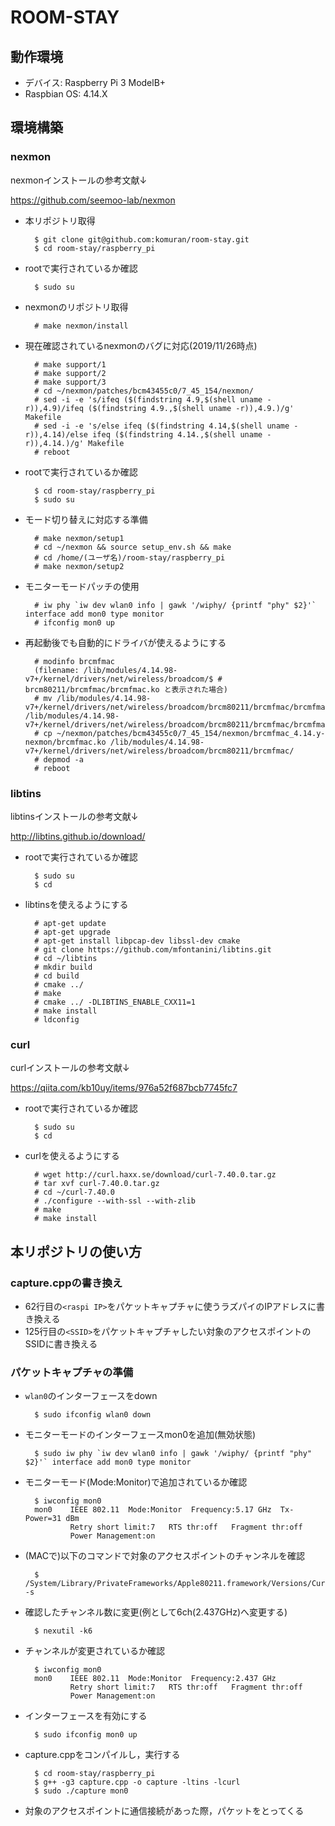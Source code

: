 # ROOM-STAY

## 動作環境

- デバイス: Raspberry Pi 3 ModelB+
- Raspbian OS: 4.14.X

## 環境構築

### nexmon

nexmonインストールの参考文献↓

https://github.com/seemoo-lab/nexmon

- 本リポジトリ取得

        $ git clone git@github.com:komuran/room-stay.git
        $ cd room-stay/raspberry_pi

- rootで実行されているか確認

        $ sudo su

- nexmonのリポジトリ取得

        # make nexmon/install

- 現在確認されているnexmonのバグに対応(2019/11/26時点)

        # make support/1
        # make support/2
        # make support/3
        # cd ~/nexmon/patches/bcm43455c0/7_45_154/nexmon/
        # sed -i -e 's/ifeq ($(findstring 4.9,$(shell uname -r)),4.9)/ifeq ($(findstring 4.9.,$(shell uname -r)),4.9.)/g' Makefile
        # sed -i -e 's/else ifeq ($(findstring 4.14,$(shell uname -r)),4.14)/else ifeq ($(findstring 4.14.,$(shell uname -r)),4.14.)/g' Makefile
        # reboot

- rootで実行されているか確認

        $ cd room-stay/raspberry_pi
        $ sudo su

- モード切り替えに対応する準備

        # make nexmon/setup1
        # cd ~/nexmon && source setup_env.sh && make 
        # cd /home/(ユーザ名)/room-stay/raspberry_pi
        # make nexmon/setup2

- モニターモードパッチの使用

        # iw phy `iw dev wlan0 info | gawk '/wiphy/ {printf "phy" $2}'` interface add mon0 type monitor
        # ifconfig mon0 up

- 再起動後でも自動的にドライバが使えるようにする
        
        # modinfo brcmfmac 
        (filename: /lib/modules/4.14.98-v7+/kernel/drivers/net/wireless/broadcom/$ # brcm80211/brcmfmac/brcmfmac.ko と表示された場合)
        # mv /lib/modules/4.14.98-v7+/kernel/drivers/net/wireless/broadcom/brcm80211/brcmfmac/brcmfmac.ko /lib/modules/4.14.98-v7+/kernel/drivers/net/wireless/broadcom/brcm80211/brcmfmac/brcmfmac.ko.orig
        # cp ~/nexmon/patches/bcm43455c0/7_45_154/nexmon/brcmfmac_4.14.y-nexmon/brcmfmac.ko /lib/modules/4.14.98-v7+/kernel/drivers/net/wireless/broadcom/brcm80211/brcmfmac/
        # depmod -a
        # reboot

### libtins

libtinsインストールの参考文献↓

http://libtins.github.io/download/

- rootで実行されているか確認

        $ sudo su
        $ cd

- libtinsを使えるようにする

        # apt-get update
        # apt-get upgrade
        # apt-get install libpcap-dev libssl-dev cmake
        # git clone https://github.com/mfontanini/libtins.git
        # cd ~/libtins
        # mkdir build
        # cd build
        # cmake ../
        # make
        # cmake ../ -DLIBTINS_ENABLE_CXX11=1
        # make install
        # ldconfig

### curl

curlインストールの参考文献↓

https://qiita.com/kb10uy/items/976a52f687bcb7745fc7

- rootで実行されているか確認

        $ sudo su
        $ cd

- curlを使えるようにする

        # wget http://curl.haxx.se/download/curl-7.40.0.tar.gz
        # tar xvf curl-7.40.0.tar.gz
        # cd ~/curl-7.40.0
        # ./configure --with-ssl --with-zlib
        # make
        # make install

<!---
### ruby

        $ sudo apt-get update
        $ sudo apt-get upgrade
        $ sudo apt-get install rbenv
        $ echo 'export PATH="$HOME/.rbenv/bin:$PATH"' >> ~/.bashrc
        $ echo 'eval "$(rbenv init -)"' >> ~/.bashrc
        $ git clone https://github.com/rbenv/ruby-build.git ~/.rbenv/plugins/ruby-build
        $ rbenv install 2.6.2
        $ rbenv global 2.6.2

### Rails&MySQL

        $ sudo apt-get update
        $ sudo apt-get upgrade
        $ sudo apt-get install nodejs mysql-server
        $ cd room-stay
        $ gem install bundler
        $ rbenv rehash
        $ gem install rails
        $ rbenv rehash
        $ bundle install

- `$ bundle install`がうまく通らない場合`Gemfile.lock`を削除する
--->

## 本リポジトリの使い方

### capture.cppの書き換え

- 62行目の`<raspi IP>`をパケットキャプチャに使うラズパイのIPアドレスに書き換える
- 125行目の`<SSID>`をパケットキャプチャしたい対象のアクセスポイントのSSIDに書き換える

### パケットキャプチャの準備

- `wlan0`のインターフェースをdown

        $ sudo ifconfig wlan0 down

- モニターモードのインターフェースmon0を追加(無効状態)
    
        $ sudo iw phy `iw dev wlan0 info | gawk '/wiphy/ {printf "phy" $2}'` interface add mon0 type monitor

- モニターモード(Mode:Monitor)で追加されているか確認
    
        $ iwconfig mon0
        mon0    IEEE 802.11  Mode:Monitor  Frequency:5.17 GHz  Tx-Power=31 dBm
                Retry short limit:7   RTS thr:off   Fragment thr:off
                Power Management:on

- (MACで)以下のコマンドで対象のアクセスポイントのチャンネルを確認

        $ /System/Library/PrivateFrameworks/Apple80211.framework/Versions/Current/Resources/airport -s

- 確認したチャンネル数に変更(例として6ch(2.437GHz)へ変更する)
    
        $ nexutil -k6

- チャンネルが変更されているか確認
    
        $ iwconfig mon0
        mon0    IEEE 802.11  Mode:Monitor  Frequency:2.437 GHz
                Retry short limit:7   RTS thr:off   Fragment thr:off
                Power Management:on
    
- インターフェースを有効にする
    
        $ sudo ifconfig mon0 up

- capture.cppをコンパイルし，実行する

        $ cd room-stay/raspberry_pi
        $ g++ -g3 capture.cpp -o capture -ltins -lcurl
        $ sudo ./capture mon0

- 対象のアクセスポイントに通信接続があった際，パケットをとってくる
